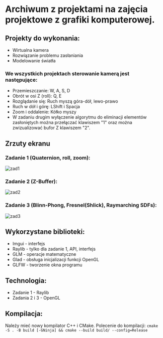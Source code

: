 # Archiwum z projektami na zajęcia projektowe z grafiki komputerowej.

## Projekty do wykonania:
- Wirtualna kamera
- Rozwiązanie problemu zasłaniania
- Modelowanie światła

### We wszystkich projektach sterowanie kamerą jest następujące:
- Przemieszczanie: W, A, S, D
- Obrót w osi Z (roll): Q, E
- Rozglądanie się: Ruch myszą góra-dół, lewo-prawo
- Ruch w dół i górę: LShift i Spacja
- Zoom i oddalenie: Kółko myszy
- W zadaniu drugim wyłączenie algorytmu do eliminacji elementów zasłoniętych można przełączać klawiszem "1" oraz można zwizualizować bufor Z klawiszem "2".

## Zrzuty ekranu
### Zadanie 1 (Quaternion, roll, zoom):
![zad1](https://github.com/KKarol01/GrafikaKomputerowaProjekty/assets/20555497/4b4fd5ec-10a6-4f24-925a-c7c4db9f7d0a)

### Zadanie 2 (Z-Buffer):
![zad2](https://github.com/KKarol01/GrafikaKomputerowaProjekty/assets/20555497/27dcd87d-48ca-4443-94dc-cdde9d511bd4)

### Zadanie 3 (Blinn-Phong, Fresnel(Shlick), Raymarching SDFs):
![zad3](https://github.com/KKarol01/GrafikaKomputerowaProjekty/assets/20555497/c3bbabfd-397d-4790-a493-9cd5b6fd31b5)

## Wykorzystane biblioteki:
- Imgui - interfejs
- Raylib - tylko dla zadanie 1, API, interfejs
- GLM - operacje matematyczne
- Glad - obsługa inicjalizacji funkcji OpenGL
- GLFW - tworzenie okna programu

## Technologia:
- Zadanie 1 - Raylib
- Zadania 2 i 3 - OpenGL

## Kompilacja:
Należy mieć nowy kompilator C++ i CMake.
Polecenie do kompilacji: `cmake -S . -B build [-GNinja] && cmake --build build/ --config=Release`
